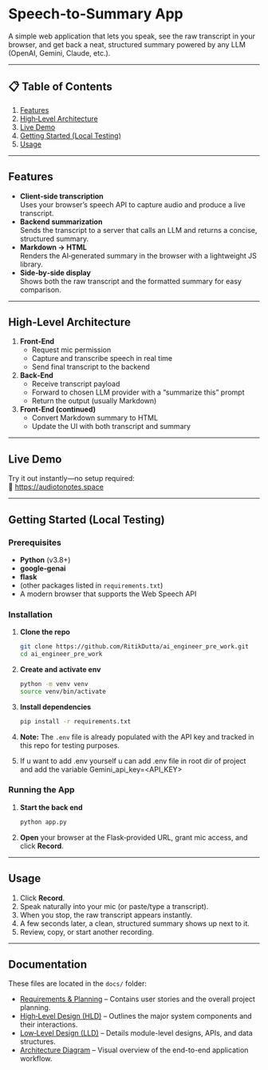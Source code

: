 # Speech‑to‑Summary App

A simple web application that lets you speak, see the raw transcript in your browser, and get back a neat, structured summary powered by any LLM (OpenAI, Gemini, Claude, etc.).

---

## 📋 Table of Contents

1. [Features](#features)  
2. [High‑Level Architecture](#high‑level-architecture)  
3. [Live Demo](#live-demo)  
4. [Getting Started (Local Testing)](#getting-started-local-testing)  
5. [Usage](#usage)  

---

## Features

- **Client‑side transcription**  
  Uses your browser’s speech API to capture audio and produce a live transcript.  
- **Backend summarization**  
  Sends the transcript to a server that calls an LLM and returns a concise, structured summary.  
- **Markdown → HTML**  
  Renders the AI‑generated summary in the browser with a lightweight JS library.  
- **Side‑by‑side display**  
  Shows both the raw transcript and the formatted summary for easy comparison.  

---

## High‑Level Architecture

1. **Front‑End**  
   - Request mic permission  
   - Capture and transcribe speech in real time  
   - Send final transcript to the backend  
2. **Back‑End**  
   - Receive transcript payload  
   - Forward to chosen LLM provider with a “summarize this” prompt  
   - Return the output (usually Markdown)  
3. **Front‑End (continued)**  
   - Convert Markdown summary to HTML  
   - Update the UI with both transcript and summary  

---

## Live Demo

Try it out instantly—no setup required:  
🔗 https://audiotonotes.space

---

## Getting Started (Local Testing)

### Prerequisites

- **Python** (v3.8+)  
- **google-genai**  
- **flask**  
- (other packages listed in `requirements.txt`)  
- A modern browser that supports the Web Speech API  

### Installation

1. **Clone the repo**  
   ```bash
   git clone https://github.com/RitikDutta/ai_engineer_pre_work.git
   cd ai_engineer_pre_work
   ```

2. **Create and activate env**  
   ```bash
   python -m venv venv
   source venv/bin/activate
   ```

3. **Install dependencies**  
   ```bash
   pip install -r requirements.txt
   ```

4. **Note:** The `.env` file is already populated with the API key and tracked in this repo for testing purposes.

5. If u want to add .env yourself u can add .env file in root dir of project and add the variable 
    Gemini_api_key=<API_KEY>


### Running the App

1. **Start the back end**  
   ```bash
   python app.py
   ```

2. **Open** your browser at the Flask‑provided URL, grant mic access, and click **Record**.

---

## Usage

1. Click **Record**.  
2. Speak naturally into your mic (or paste/type a transcript).  
3. When you stop, the raw transcript appears instantly.  
4. A few seconds later, a clean, structured summary shows up next to it.  
5. Review, copy, or start another recording.  

---

## Documentation

These files are located in the `docs/` folder:

- [Requirements & Planning](docs/Requirements%20%26%20Planning.md) – Contains user stories and the overall project planning.  
- [High‑Level Design (HLD)](docs/HLD.pdf) – Outlines the major system components and their interactions.  
- [Low‑Level Design (LLD)](docs/LLD.pdf) – Details module-level designs, APIs, and data structures.  
- [Architecture Diagram](docs/Architecture.pdf) – Visual overview of the end-to-end application workflow.  
